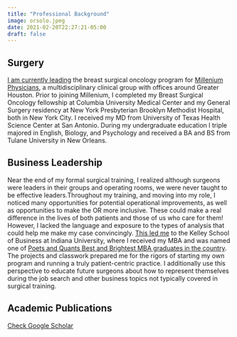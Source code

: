 ```yaml
---
title: "Professional Background"
image: orsolo.jpeg
date: 2021-02-20T22:27:21-05:00
draft: false
---
```


## Surgery
[I am currently leading](https://millenniumphysicians.com/amani-jambhekar-md-mba/) the breast surgical oncology program for [Millenium Physicians](https://millenniumphysicians.com/), a multidisciplinary clinical group with offices around Greater Houston. Prior to joining Millenium, I completed my Breast Surgical Oncology fellowship at Columbia University Medical Center and my General Surgery residency at New York Presbyterian Brooklyn Methodist Hospital, both in New York City. I received my MD from University of Texas Health Science Center at San Antonio. During my undergraduate education I triple majored in English, Biology, and Psychology and received a BA and BS from Tulane University in New Orleans.


## Business Leadership
Near the end of my formal surgical training, I realized although surgeons were leaders in their groups and operating rooms, we were never taught to be effective leaders.Throughout my training, and moving into my role, I noticed many opportunities for potential operational improvements, as well as opportunities to make the OR more inclusive. These could make a real difference in the lives of both patients and those of us who care for them! However, I lacked the language and exposure to the types of analysis that could help me make my case convincingly. [This led me](https://www.instagram.com/p/CGPoRfGB5eL/) to the Kelley School of Business at Indiana University, where I received my MBA and was named one of [Poets and Quants Best and Brightest MBA graduates in the country](https://poetsandquants.com/2020/06/08/2020-best-brightest-online-mbas-amani-jambhekar-indiana-university-kelley/). The projects and classwork prepared me for the rigors of starting my own program and running a truly patient-centric practice. I additionally use this perspective to educate future surgeons about how to represent themselves during the job search and other business topics not typically covered in surgical training.

## Academic Publications
[Check Google Scholar](https://scholar.google.com/scholar?hl=en&as_sdt=0%2C44&q=amani+jambhekar)